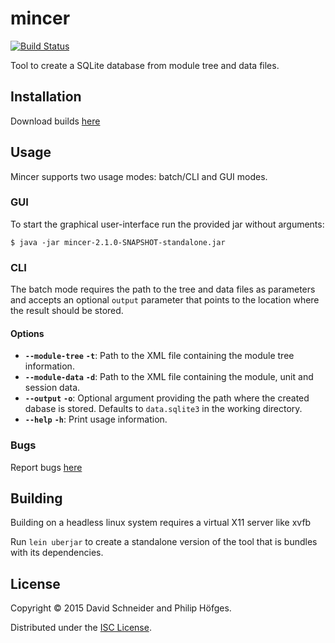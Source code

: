 # mincer

[![Build Status](https://travis-ci.org/plues/mincer.svg)](https://travis-ci.org/plues/mincer)

Tool to create a SQLite database from module tree and data files.

## Installation

Download builds [here](http://www3.hhu.de/stups/downloads/plues/mincer/)

## Usage

Mincer supports two usage modes: batch/CLI and GUI modes.

### GUI

To start the graphical user-interface run the provided jar without arguments:

```
$ java -jar mincer-2.1.0-SNAPSHOT-standalone.jar
```

### CLI

The batch mode requires the path to the tree and data files as parameters and
accepts an optional `output` parameter that points to the location where the
result should be stored.

#### Options

* **`--module-tree`** **`-t`**: Path to the XML file containing the module tree information.
* **`--module-data`** **`-d`**: Path to the XML file containing the module, unit and session data.
* **`--output`** **`-o`**: Optional argument providing the path where the created dabase is stored. Defaults to `data.sqlite3` in the working directory.
* **`--help`** **`-h`**: Print usage information.
 
### Bugs

Report bugs [here](https://github.com/plues/mincer/issues)

## Building

Building on a headless linux system requires a virtual X11 server like xvfb

Run `lein uberjar` to create a standalone version of the tool that is bundles
with its dependencies.

## License

Copyright © 2015 David Schneider and Philip Höfges.

Distributed under the [ISC License](LICENSE).
